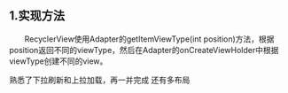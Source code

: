 ## 1.实现方法
&#160; &#160; &#160; &#160;RecyclerView使用Adapter的getItemViewType(int position)方法，根据position返回不同的viewType，然后在Adapter的onCreateViewHolder中根据viewType创建不同的view。

熟悉了下拉刷新和上拉加载，再一并完成
还有多布局